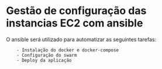 # Gestão de configuração das instancias EC2 com ansible

O ansible será utilizado para automatizar as seguintes tarefas:

        - Instalação do docker e docker-compose
        - Configuração do swarm
        - Deploy da aplicação
